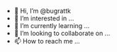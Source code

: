 - 👋 Hi, I’m @bugrattk
- 👀 I’m interested in ...
- 🌱 I’m currently learning ...
- 💞️ I’m looking to collaborate on ...
- 📫 How to reach me ...

<!---
bugrattk/bugrattk is a ✨ special ✨ repository because its `README.md` (this file) appears on your GitHub profile.
You can click the Preview link to take a look at your changes.
--->
